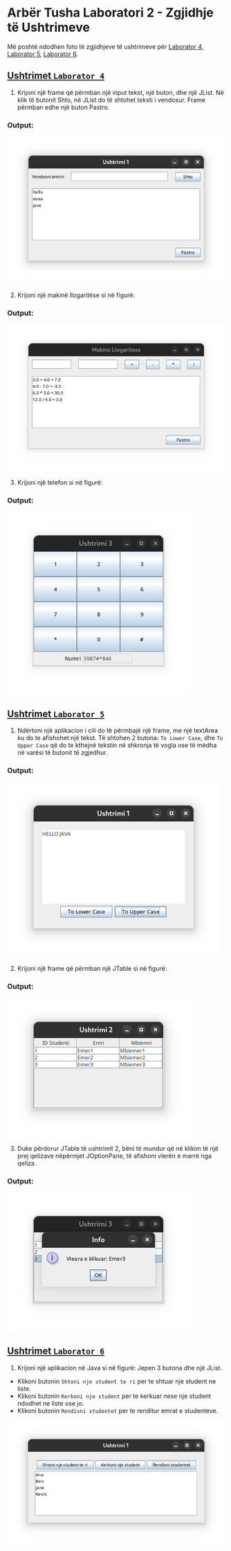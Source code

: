 # Arbër Tusha Laboratori 2 - Zgjidhje të Ushtrimeve

Më poshtë ndodhen foto të zgjidhjeve të ushtrimeve për [Laborator 4](/Laborator%204/src), [Laborator 5](/Laborator%205/src), [Laborator 6](/Laborator%206/src).

## [Ushtrimet `Laborator 4`](/Laborator%204/src)

1. Krijoni një frame që përmban një input tekst, një buton, dhe një JList. Në klik të butonit
   Shto, në JList do të shtohet teksti i vendosur. Frame përmban edhe një buton Pastro.

### Output:

![Ushtrimi 1 Lab 4](/Screenshots/lab-4-ushtrimi-1.png)

2. Krijoni një makinë llogaritëse si në figurë:

### Output:

![Ushtrimi 2 Lab 4](/Screenshots/lab-4-ushtrimi-2.png)

3. Krijoni një telefon si në figurë:

### Output:

![Ushtrimi 3 Lab 4](/Screenshots/lab-4-ushtrimi-3.png)

## [Ushtrimet `Laborator 5`](/Laborator%205/src)

1. Ndërtoni një aplikacion i cili do të përmbajë një frame, me një textArea ku do te
   afishohet një tekst. Të shtohen 2 butona: `To Lower Case`, dhe `To Upper Case`
   që do te kthejnë tekstin në shkronja të vogla ose të mëdha në varësi të butonit të
   zgjedhur.

### Output:

![Ushtrimi 1 Lab 5](/Screenshots/lab-5-ushtrimi-1.png)

2. Krijoni një frame që përmban një JTable si në figurë:

### Output:

![Ushtrimi 2 Lab 5](/Screenshots/lab-5-ushtrimi-2.png)

3. Duke përdorur JTable të ushtrimit 2, bëni të mundur që në klikim të një prej
   qelizave nëpërmjet JOptionPane, të afishoni vlerën e marrë nga qeliza.

### Output:

![Ushtrimi 2 Lab 5](/Screenshots/lab-5-ushtrimi-3.png)

## [Ushtrimet `Laborator 6`](/Laborator%206/src)

1. Krijoni një aplikacion në Java si në figurë:
   Jepen 3 butona dhe një JList.

- Klikoni butonin `Shtoni nje student te ri` per te shtuar nje student ne liste.
- Klikoni butonin `Kerkoni nje student` per te kerkuar nese nje student ndodhet ne liste ose jo.
- Klikoni butonin `Rendisni studentet` per te renditur emrat e studenteve.

![Ushtrimi 1 Lab 6](/Screenshots/lab-6-ushtrimi-1.png)
